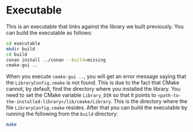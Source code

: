 # Executable

This is an executable that links against the library we built previously. You can build the executable as follows:

```bash
cd executable
mkdir build
cd build
conan install ../conan --build=missing
cmake-gui ..
```

When you execute `cmake-gui ..`, you will get an error message saying that the `LibraryConfig.cmake` is not found. This is due to the
fact that CMake cannot, by default, find the directory where you installed the library. You need to set the CMake variable `Library_DIR` 
so that it points to `<path-to-the-installed-library>/lib/cmake/Library`. This is the directory where the file `LibraryConfig.cmake` resides.
After that you can build the executable by running the following from the `build` directory:

```bash
make
```

